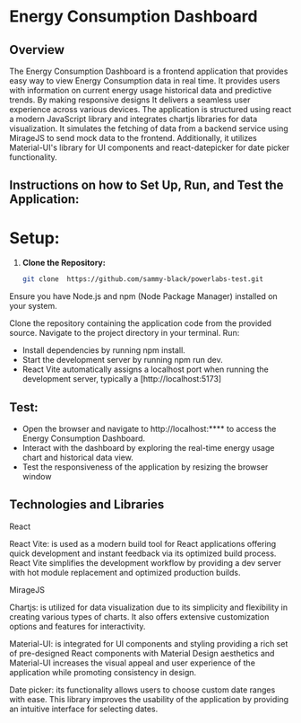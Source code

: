 # Energy Consumption Dashboard

## Overview
The Energy Consumption Dashboard is a frontend application that provides easy way to view Energy Consumption data in real time. It provides users with information on current energy usage historical data and predictive trends. By making responsive designs It delivers a seamless user experience across various devices. The application is structured using react a modern JavaScript library and integrates chartjs libraries for data visualization. It simulates the fetching of data from a backend service using MirageJS to send mock data to the frontend. Additionally, it utilizes Material-UI's library for UI components and react-datepicker for date picker functionality.

## Instructions on how to Set Up, Run, and Test the Application:

# Setup:

1. **Clone the Repository:**
   ```bash
   git clone  https://github.com/sammy-black/powerlabs-test.git

Ensure you have Node.js and npm (Node Package Manager) installed on your system.

Clone the repository containing the application code from the provided source.
Navigate to the project directory in your terminal.
Run:

- Install dependencies by running npm install.
- Start the development server by running npm run dev.
- React Vite automatically assigns a localhost port when running the development server, typically a   [http://localhost:5173]


## Test:
- Open the browser and navigate to http://localhost:**** to access the Energy Consumption Dashboard.
- Interact with the dashboard by exploring the real-time energy usage chart and historical data view.
- Test the responsiveness of the application by resizing the browser window 


## Technologies and Libraries


React

React Vite: is used as a modern build tool for React applications offering quick development and instant feedback via its optimized build process. React Vite simplifies the development workflow by providing a dev server with hot module replacement and optimized production builds.

MirageJS

Chartjs: is utilized for data visualization due to its simplicity and flexibility in creating various types of charts. It also offers extensive customization options and features for interactivity.

Material-UI: is integrated for UI components and styling providing a rich set of pre-designed React components with Material Design aesthetics and Material-UI increases the visual appeal and user experience of the application while promoting consistency in design. 

Date picker: its functionality allows users to choose custom date ranges with ease. This library improves the usability of the application by providing an intuitive interface for selecting dates.
